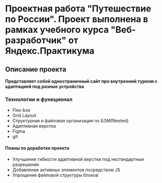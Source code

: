 # **Проектная работа "Путешествие по России". Проект выполнена в рамках учебного курса "Веб-разработчик" от Яндекс.Практикума** 

## Описание проекта 
**Представляет собой одностраничный сайт про внутренний туризм с адаптацией под разные устройства**

### Технологии и функционал

* Flex-box
* Grid Layout
* Структурная и файловая организация по БЭМ(Nested)
* Адаптивная верстка
* Figma
* git


#### Планы по доработке проекта
* Улучшение гибкости адаптивной верстки под нестандартные разрешения
* Добавление активных элементов посредством JS
* Упрощение файловой структуры блоков